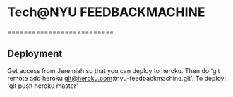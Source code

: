 # Tech@NYU FEEDBACKMACHINE
==========================

## Deployment

Get access from Jeremiah so that you can deploy to heroku.
Then do 'git remote add heroku git@heroku.com:tnyu-feedbackmachine.git'.
To deploy: 'git push heroku master'